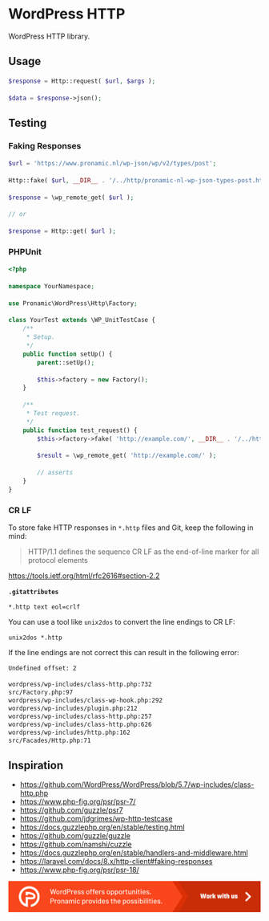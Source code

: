 # WordPress HTTP

WordPress HTTP library.

## Usage

```php
$response = Http::request( $url, $args );

$data = $response->json();
```

## Testing

### Faking Responses

```php
$url = 'https://www.pronamic.nl/wp-json/wp/v2/types/post';

Http::fake( $url, __DIR__ . '/../http/pronamic-nl-wp-json-types-post.http' );

$response = \wp_remote_get( $url );

// or

$response = Http::get( $url );
```

### PHPUnit

```php
<?php

namespace YourNamespace;

use Pronamic\WordPress\Http\Factory;

class YourTest extends \WP_UnitTestCase {
	/**
	 * Setup.
	 */
	public function setUp() {
		parent::setUp();

		$this->factory = new Factory();
	}

	/**
	 * Test request.
	 */
	public function test_request() {
		$this->factory->fake( 'http://example.com/', __DIR__ . '/../http/example-com.http' );

		$result = \wp_remote_get( 'http://example.com/' );

		// asserts
	}
}

```

### CR LF

To store fake HTTP responses in `*.http` files and Git, keep the following in mind:

> HTTP/1.1 defines the sequence CR LF as the end-of-line marker for all protocol elements

https://tools.ietf.org/html/rfc2616#section-2.2

**`.gitattributes`**

```
*.http text eol=crlf
```

You can use a tool like `unix2dos` to convert the line endings to CR LF:

```
unix2dos *.http
```

If the line endings are not correct this can result in the following error:

```
Undefined offset: 2

wordpress/wp-includes/class-http.php:732
src/Factory.php:97
wordpress/wp-includes/class-wp-hook.php:292
wordpress/wp-includes/plugin.php:212
wordpress/wp-includes/class-http.php:257
wordpress/wp-includes/class-http.php:626
wordpress/wp-includes/http.php:162
src/Facades/Http.php:71
```

## Inspiration

- https://github.com/WordPress/WordPress/blob/5.7/wp-includes/class-http.php
- https://www.php-fig.org/psr/psr-7/
- https://github.com/guzzle/psr7
- https://github.com/jdgrimes/wp-http-testcase
- https://docs.guzzlephp.org/en/stable/testing.html
- https://github.com/guzzle/guzzle
- https://github.com/namshi/cuzzle
- https://docs.guzzlephp.org/en/stable/handlers-and-middleware.html
- https://laravel.com/docs/8.x/http-client#faking-responses
- https://www.php-fig.org/psr/psr-18/

[![Pronamic - Work with us](https://github.com/pronamic/brand-resources/blob/main/banners/pronamic-work-with-us-leaderboard-728x90%404x.png)](https://www.pronamic.eu/contact/)
